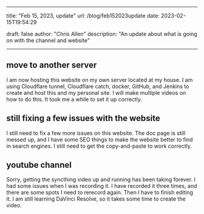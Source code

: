 
---
title: "Feb 15, 2023, update"
url: /blog/feb152023update
date:  2023-02-15T19:54:29

draft: false
author: "Chris Allen"
description: "An update about what is going on with the channel and website"

---

## move to another server

I am now hosting this website on my own server located at my house.   I am using Cloudflare tunnel, Cloudflare catch, docker, GitHub, and Jenkins to create and host this and my personal site.   I will make multiple videos on how to do this.  It took me a while to set it up correctly.

## still fixing a few issues with the website

I still need to fix a few more issues on this website.  The doc page is still messed up, and I have some SEO things to make the website better to find in search engines.  I still need to get the copy-and-paste to work correctly.

## youtube channel

Sorry, getting the syncthing video up and running has been taking forever.  I had some issues when I was recording it.  I have recorded it three times, and there are some spots I need to rerecord again.  Then I have to finish editing it.  I am still learning DaVinci Resolve, so it takes some time to create the video.
